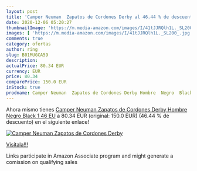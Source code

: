```yaml
---
layout: post
title: 'Camper Neuman  Zapatos de Cordones Derby al 46.44 % de descuento'
date: 2020-12-06 05:20:27
thumbnailImage: 'https://m.media-amazon.com/images/I/41tJJRQlh1L._SL200_.jpg'
images: [ 'https://m.media-amazon.com/images/I/41tJJRQlh1L._SL200_.jpg' ]
comments: true
category: ofertas
author: ring
slug: B01MUGCA59
description:
actualPrice: 80.34 EUR
currency: EUR
price: 80.34
comparePrice: 150.0 EUR
inStock: true
prodname: Camper Neuman  Zapatos de Cordones Derby Hombre  Negro  Black 1   46 EU
---
```


Ahora mismo tienes [Camper Neuman  Zapatos de Cordones Derby Hombre  Negro  Black 1   46 EU](https://www.amazon.es/dp/B01MUGCA59/?tag=tolees-21) a 80.34 EUR (original: 150.0 EUR) (46.44 %  de descuento) en el siguiente enlace!

[![Camper Neuman  Zapatos de Cordones Derby](https://m.media-amazon.com/images/I/41tJJRQlh1L._SL200_.jpg)](https://www.amazon.es/dp/B01MUGCA59/?tag=tolees-21)

[Visítala!!!](https://www.amazon.es/dp/B01MUGCA59/?tag=tolees-21)

Links participate in Amazon Associate program and might generate a comission on qualifying sales
